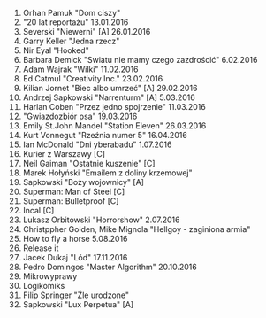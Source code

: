1. Orhan Pamuk "Dom ciszy"
2. "20 lat reportażu" 13.01.2016
3. Severski "Niewerni" [A] 26.01.2016
4. Garry Keller "Jedna rzecz"
5. Nir Eyal "Hooked" 
6. Barbara Demick "Swiatu nie mamy czego zazdrościć" 6.02.2016
7. Adam Wajrak "Wilki" 11.02.2016
8. Ed Catmul "Creativity Inc." 23.02.2016
9. Kilian Jornet "Biec albo umrzeć" [A] 29.02.2016
10. Andrzej Sapkowski "Narrenturm" [A] 5.03.2016
11. Harlan Coben "Przez jedno spojrzenie" 11.03.2016
12. "Gwiazdozbiór psa" 19.03.2016
13. Emily St.John Mandel "Station Eleven" 26.03.2016
14. Kurt Vonnegut "Rzeźnia numer 5" 16.04.2016
15. Ian McDonald "Dni yberabadu" 1.07.2016
16. Kurier z Warszawy [C]
17. Neil Gaiman "Ostatnie kuszenie" [C]
18. Marek Hołyński "Emailem z doliny krzemowej"
19. Sapkowski "Boży wojownicy" [A]
20. Superman: Man of Steel [C]
21. Superman: Bulletproof [C]
22. Incal [C]
23. Lukasz Orbitowski "Horrorshow" 2.07.2016
24. Christppher Golden, Mike Mignola "Hellgoy - zaginiona armia"
25. How to fly a horse 5.08.2016
26. Release it 
27. Jacek Dukaj "Lód" 17.11.2016
28. Pedro Domingos "Master Algorithm" 20.10.2016
29. Mikrowyprawy
30. Logikomiks
31. Filip Springer "Źle urodzone"
32. Sapkowski "Lux Perpetua" [A]
